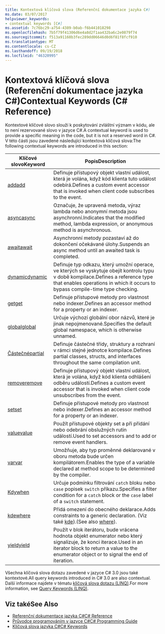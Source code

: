 ```yaml
---
title: Kontextová klíčová slova (Referenční dokumentace jazyka C#)
ms.date: 03/07/2017
helpviewer_keywords:
- contextual keywords [C#]
ms.assetid: 7c76bc29-a754-4389-b0ab-f6b441018298
ms.openlocfilehash: 7b5f79f41306d6e4a8d2f1aa432ba6c2e0879f74
ms.sourcegitcommit: f513a91160b3fec289dd06646d0d6f81f8fcf910
ms.translationtype: MT
ms.contentlocale: cs-CZ
ms.lasthandoff: 09/19/2018
ms.locfileid: "46320995"
---
```

# <a name="contextual-keywords-c-reference"></a><span data-ttu-id="a4c29-102">Kontextová klíčová slova (Referenční dokumentace jazyka C#)</span><span class="sxs-lookup"><span data-stu-id="a4c29-102">Contextual Keywords (C# Reference)</span></span>
<span data-ttu-id="a4c29-103">Kontextové klíčové slovo slouží k poskytování zvláštní význam v kódu, ale to není rezervované slovo v jazyce C#.</span><span class="sxs-lookup"><span data-stu-id="a4c29-103">A contextual keyword is used to provide a specific meaning in the code, but it is not a reserved word in C#.</span></span> <span data-ttu-id="a4c29-104">V této části jsou zavedené následující kontextová klíčová slova:</span><span class="sxs-lookup"><span data-stu-id="a4c29-104">The following contextual keywords are introduced in this section:</span></span>  
  
|<span data-ttu-id="a4c29-105">Klíčové slovo</span><span class="sxs-lookup"><span data-stu-id="a4c29-105">Keyword</span></span>|<span data-ttu-id="a4c29-106">Popis</span><span class="sxs-lookup"><span data-stu-id="a4c29-106">Description</span></span>|  
|-------------|-----------------|  
|[<span data-ttu-id="a4c29-107">add</span><span class="sxs-lookup"><span data-stu-id="a4c29-107">add</span></span>](../../../csharp/language-reference/keywords/add.md)|<span data-ttu-id="a4c29-108">Definuje přístupový objekt vlastní událost, která je volána, když kód klienta tuto událost odebírá.</span><span class="sxs-lookup"><span data-stu-id="a4c29-108">Defines a custom event accessor that is invoked when client code subscribes to the event.</span></span>|  
|[<span data-ttu-id="a4c29-109">async</span><span class="sxs-lookup"><span data-stu-id="a4c29-109">async</span></span>](../../../csharp/language-reference/keywords/async.md)|<span data-ttu-id="a4c29-110">Označuje, že upravená metoda, výraz lambda nebo anonymní metoda jsou asynchronní.</span><span class="sxs-lookup"><span data-stu-id="a4c29-110">Indicates that the modified method, lambda expression, or anonymous method is asynchronous.</span></span>|  
|[<span data-ttu-id="a4c29-111">await</span><span class="sxs-lookup"><span data-stu-id="a4c29-111">await</span></span>](../../../csharp/language-reference/keywords/await.md)|<span data-ttu-id="a4c29-112">Asynchronní metody pozastaví až do dokončení očekávané úlohy.</span><span class="sxs-lookup"><span data-stu-id="a4c29-112">Suspends an async method until an awaited task is completed.</span></span>|  
|[<span data-ttu-id="a4c29-113">dynamic</span><span class="sxs-lookup"><span data-stu-id="a4c29-113">dynamic</span></span>](../../../csharp/language-reference/keywords/dynamic.md)|<span data-ttu-id="a4c29-114">Definuje typ odkazu, který umožní operace, ve kterých se vyskytuje obejít kontrolu typu v době kompilace.</span><span class="sxs-lookup"><span data-stu-id="a4c29-114">Defines a reference type that enables operations in which it occurs to bypass compile-time type checking.</span></span>|  
|[<span data-ttu-id="a4c29-115">get</span><span class="sxs-lookup"><span data-stu-id="a4c29-115">get</span></span>](../../../csharp/language-reference/keywords/get.md)|<span data-ttu-id="a4c29-116">Definuje přístupové metody pro vlastnost nebo indexer.</span><span class="sxs-lookup"><span data-stu-id="a4c29-116">Defines an accessor method for a property or an indexer.</span></span>|  
|[<span data-ttu-id="a4c29-117">global</span><span class="sxs-lookup"><span data-stu-id="a4c29-117">global</span></span>](../../../csharp/language-reference/keywords/global.md)|<span data-ttu-id="a4c29-118">Určuje výchozí globální obor názvů, které je jinak nepojmenované.</span><span class="sxs-lookup"><span data-stu-id="a4c29-118">Specifies the default global namespace, which is otherwise unnamed.</span></span>|  
|[<span data-ttu-id="a4c29-119">Částečné</span><span class="sxs-lookup"><span data-stu-id="a4c29-119">partial</span></span>](../../../csharp/language-reference/keywords/partial-type.md)|<span data-ttu-id="a4c29-120">Definuje částečné třídy, struktury a rozhraní v rámci stejné jednotce kompilace.</span><span class="sxs-lookup"><span data-stu-id="a4c29-120">Defines partial classes, structs, and interfaces throughout the same compilation unit.</span></span>|  
|[<span data-ttu-id="a4c29-121">remove</span><span class="sxs-lookup"><span data-stu-id="a4c29-121">remove</span></span>](../../../csharp/language-reference/keywords/remove.md)|<span data-ttu-id="a4c29-122">Definuje přístupový objekt vlastní událost, která je volána, když kód klienta odhlášení odběru událostí.</span><span class="sxs-lookup"><span data-stu-id="a4c29-122">Defines a custom event accessor that is invoked when client code unsubscribes from the event.</span></span>|  
|[<span data-ttu-id="a4c29-123">set</span><span class="sxs-lookup"><span data-stu-id="a4c29-123">set</span></span>](../../../csharp/language-reference/keywords/set.md)|<span data-ttu-id="a4c29-124">Definuje přístupové metody pro vlastnost nebo indexer.</span><span class="sxs-lookup"><span data-stu-id="a4c29-124">Defines an accessor method for a property or an indexer.</span></span>|  
|[<span data-ttu-id="a4c29-125">value</span><span class="sxs-lookup"><span data-stu-id="a4c29-125">value</span></span>](../../../csharp/language-reference/keywords/value.md)|<span data-ttu-id="a4c29-126">Použít přístupové objekty set a při přidání nebo odebrání obslužných rutin událostí.</span><span class="sxs-lookup"><span data-stu-id="a4c29-126">Used to set accessors and to add or remove event handlers.</span></span>|  
|[<span data-ttu-id="a4c29-127">var</span><span class="sxs-lookup"><span data-stu-id="a4c29-127">var</span></span>](../../../csharp/language-reference/keywords/var.md)|<span data-ttu-id="a4c29-128">Umožňuje, aby typ proměnné deklarované v oboru metoda bude určen kompilátorem.</span><span class="sxs-lookup"><span data-stu-id="a4c29-128">Enables the type of a variable declared at method scope to be determined by the compiler.</span></span>|  
|[<span data-ttu-id="a4c29-129">Kdy</span><span class="sxs-lookup"><span data-stu-id="a4c29-129">when</span></span>](when.md)|<span data-ttu-id="a4c29-130">Určuje podmínku filtrování `catch` bloku nebo `case` popisek `switch` příkazu.</span><span class="sxs-lookup"><span data-stu-id="a4c29-130">Specifies a filter condition for a `catch` block or the `case` label of a `switch` statement.</span></span>|
|[<span data-ttu-id="a4c29-131">kde</span><span class="sxs-lookup"><span data-stu-id="a4c29-131">where</span></span>](../../../csharp/language-reference/keywords/where-generic-type-constraint.md)|<span data-ttu-id="a4c29-132">Přidá omezení do obecného deklarace.</span><span class="sxs-lookup"><span data-stu-id="a4c29-132">Adds constraints to a generic declaration.</span></span> <span data-ttu-id="a4c29-133">(Viz také [kde](../../../csharp/language-reference/keywords/where-clause.md)).</span><span class="sxs-lookup"><span data-stu-id="a4c29-133">(See also [where](../../../csharp/language-reference/keywords/where-clause.md)).</span></span>|  
|[<span data-ttu-id="a4c29-134">yield</span><span class="sxs-lookup"><span data-stu-id="a4c29-134">yield</span></span>](../../../csharp/language-reference/keywords/yield.md)|<span data-ttu-id="a4c29-135">Použít v blok iterátoru, bude vrácena hodnota objekt enumerator nebo který signalizuje, že konci iterace.</span><span class="sxs-lookup"><span data-stu-id="a4c29-135">Used in an iterator block to return a value to the enumerator object or to signal the end of iteration.</span></span>|  
  
 <span data-ttu-id="a4c29-136">Všechna klíčová slova dotazu zavedené v jazyce C# 3.0 jsou také kontextové.</span><span class="sxs-lookup"><span data-stu-id="a4c29-136">All query keywords introduced in C# 3.0 are also contextual.</span></span> <span data-ttu-id="a4c29-137">Další informace najdete v tématu [klíčová slova dotazu (LINQ)](../../../csharp/language-reference/keywords/query-keywords.md).</span><span class="sxs-lookup"><span data-stu-id="a4c29-137">For more information, see [Query Keywords (LINQ)](../../../csharp/language-reference/keywords/query-keywords.md).</span></span>  
  
## <a name="see-also"></a><span data-ttu-id="a4c29-138">Viz také</span><span class="sxs-lookup"><span data-stu-id="a4c29-138">See Also</span></span>

- [<span data-ttu-id="a4c29-139">Referenční dokumentace jazyka C#</span><span class="sxs-lookup"><span data-stu-id="a4c29-139">C# Reference</span></span>](../../../csharp/language-reference/index.md)  
- [<span data-ttu-id="a4c29-140">Průvodce programováním v jazyce C#</span><span class="sxs-lookup"><span data-stu-id="a4c29-140">C# Programming Guide</span></span>](../../../csharp/programming-guide/index.md)  
- [<span data-ttu-id="a4c29-141">Klíčová slova jazyka C#</span><span class="sxs-lookup"><span data-stu-id="a4c29-141">C# Keywords</span></span>](../../../csharp/language-reference/keywords/index.md)

